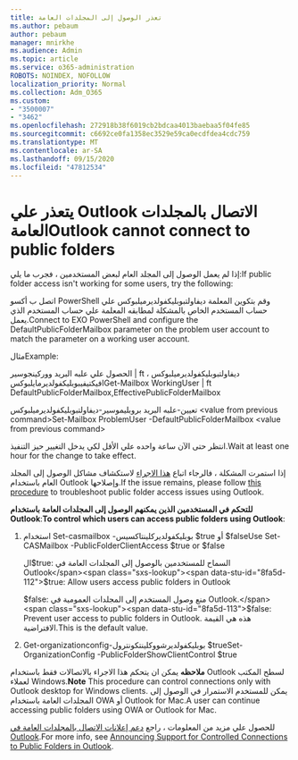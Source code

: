 ```yaml
---
title: تعذر الوصول إلى المجلدات العامة
ms.author: pebaum
author: pebaum
manager: mnirkhe
ms.audience: Admin
ms.topic: article
ms.service: o365-administration
ROBOTS: NOINDEX, NOFOLLOW
localization_priority: Normal
ms.collection: Adm_O365
ms.custom:
- "3500007"
- "3462"
ms.openlocfilehash: 272918b38f6019cb2bdcaa4013baebaa5f04fe85
ms.sourcegitcommit: c6692ce0fa1358ec3529e59ca0ecdfdea4cdc759
ms.translationtype: MT
ms.contentlocale: ar-SA
ms.lasthandoff: 09/15/2020
ms.locfileid: "47812534"
---
```

# <a name="outlook-cannot-connect-to-public-folders"></a><span data-ttu-id="8fa5d-102">يتعذر علي Outlook الاتصال بالمجلدات العامة</span><span class="sxs-lookup"><span data-stu-id="8fa5d-102">Outlook cannot connect to public folders</span></span>

<span data-ttu-id="8fa5d-103">إذا لم يعمل الوصول إلى المجلد العام لبعض المستخدمين ، فجرب ما يلي:</span><span class="sxs-lookup"><span data-stu-id="8fa5d-103">If public folder access isn't working for some users, try the following:</span></span>

<span data-ttu-id="8fa5d-104">اتصل ب أكسو PowerShell وقم بتكوين المعلمة ديفاولتبوبليكفولديرميلبوكس علي حساب المستخدم الخاص بالمشكلة لمطابقه المعلمة علي حساب المستخدم الذي يعمل.</span><span class="sxs-lookup"><span data-stu-id="8fa5d-104">Connect to EXO PowerShell and configure the DefaultPublicFolderMailbox parameter on the problem user account to match the parameter on a working user account.</span></span>

<span data-ttu-id="8fa5d-105">مثال</span><span class="sxs-lookup"><span data-stu-id="8fa5d-105">Example:</span></span>

<span data-ttu-id="8fa5d-106">الحصول علي علبه البريد ووركينجوسير | ft ديفاولتبوبليكفولديرميلبوكس ، افيكتيفيبوبليكفولديرمايلبوكس</span><span class="sxs-lookup"><span data-stu-id="8fa5d-106">Get-Mailbox WorkingUser | ft DefaultPublicFolderMailbox,EffectivePublicFolderMailbox</span></span>

<span data-ttu-id="8fa5d-107">تعيين-علبه البريد بروبليموسير-ديفاولتبوبليكفولديرميلبوكس \<value from previous command></span><span class="sxs-lookup"><span data-stu-id="8fa5d-107">Set-Mailbox ProblemUser -DefaultPublicFolderMailbox \<value from previous command></span></span>

<span data-ttu-id="8fa5d-108">انتظر حتى الآن ساعة واحده علي الأقل لكي يدخل التغيير حيز التنفيذ.</span><span class="sxs-lookup"><span data-stu-id="8fa5d-108">Wait at least one hour for the change to take effect.</span></span>

<span data-ttu-id="8fa5d-109">إذا استمرت المشكلة ، فالرجاء اتباع [هذا الاجراء](https://aka.ms/pfcte) لاستكشاف مشاكل الوصول إلى المجلد العام باستخدام Outlook وإصلاحها.</span><span class="sxs-lookup"><span data-stu-id="8fa5d-109">If the issue remains, please follow [this procedure](https://aka.ms/pfcte) to troubleshoot public folder access issues using Outlook.</span></span>
 
<span data-ttu-id="8fa5d-110">**للتحكم في المستخدمين الذين يمكنهم الوصول إلى المجلدات العامة باستخدام Outlook**:</span><span class="sxs-lookup"><span data-stu-id="8fa5d-110">**To control which users can access public folders using Outlook**:</span></span>

1.  <span data-ttu-id="8fa5d-111">استخدام Set-casmailbox <mailboxname> -بوبليكفولديركلينتاكسيس $true أو $false</span><span class="sxs-lookup"><span data-stu-id="8fa5d-111">Use Set-CASMailbox <mailboxname> -PublicFolderClientAccess $true or $false</span></span>  
      
    <span data-ttu-id="8fa5d-112">ال$true: السماح للمستخدمين بالوصول إلى المجلدات العامة في Outlook</span><span class="sxs-lookup"><span data-stu-id="8fa5d-112">$true: Allow users access public folders in Outlook</span></span>  
      
    <span data-ttu-id="8fa5d-113">$false: منع وصول المستخدم إلى المجلدات العمومية في Outlook.</span><span class="sxs-lookup"><span data-stu-id="8fa5d-113">$false: Prevent user access to public folders in Outlook.</span></span> <span data-ttu-id="8fa5d-114">هذه هي القيمة الافتراضية.</span><span class="sxs-lookup"><span data-stu-id="8fa5d-114">This is the default value.</span></span>  
        
2.  <span data-ttu-id="8fa5d-115">Get-organizationconfig-بوبليكفولديرشووكلينتكونترول $true</span><span class="sxs-lookup"><span data-stu-id="8fa5d-115">Set-OrganizationConfig -PublicFolderShowClientControl $true</span></span>   
      
<span data-ttu-id="8fa5d-116">**ملاحظه** يمكن ان يتحكم هذا الاجراء بالاتصالات فقط باستخدام Outlook لسطح المكتب لعملاء Windows.</span><span class="sxs-lookup"><span data-stu-id="8fa5d-116">**Note** This procedure can control connections only with Outlook desktop for Windows clients.</span></span> <span data-ttu-id="8fa5d-117">يمكن للمستخدم الاستمرار في الوصول إلى المجلدات العامة باستخدام OWA أو Outlook for Mac.</span><span class="sxs-lookup"><span data-stu-id="8fa5d-117">A user can continue accessing public folders using OWA or Outlook for Mac.</span></span>
 
<span data-ttu-id="8fa5d-118">للحصول علي مزيد من المعلومات ، راجع [دعم إعلانات الاتصال بالمجلدات العامة في Outlook](https://aka.ms/controlpf).</span><span class="sxs-lookup"><span data-stu-id="8fa5d-118">For more info, see [Announcing Support for Controlled Connections to Public Folders in Outlook](https://aka.ms/controlpf).</span></span>